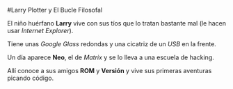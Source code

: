#Larry Plotter y El Bucle Filosofal

El niño huérfano **Larry** vive con sus tíos que lo tratan bastante mal (le hacen usar *Internet Explorer*).

Tiene unas *Google Glass* redondas y una cicatriz de un *USB* en la frente.

Un día aparece **Neo**, el de *Matrix* y se lo lleva a una escuela de hacking.

Allí conoce a sus amigos **ROM** y **Versión** y vive sus primeras aventuras picando código.
